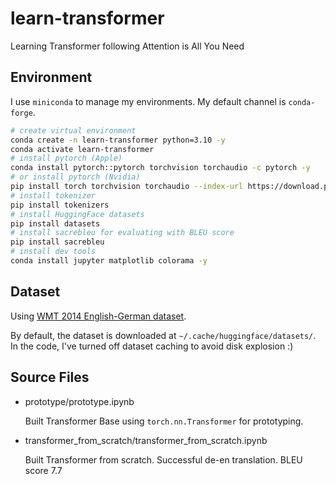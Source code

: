 # learn-transformer

Learning Transformer following Attention is All You Need

## Environment

I use `miniconda` to manage my environments. My default channel is `conda-forge`.

```bash
# create virtual environment
conda create -n learn-transformer python=3.10 -y
conda activate learn-transformer
# install pytorch (Apple)
conda install pytorch::pytorch torchvision torchaudio -c pytorch -y
# or install pytorch (Nvidia)
pip install torch torchvision torchaudio --index-url https://download.pytorch.org/whl/cu118
# install tokenizer
pip install tokenizers
# install HuggingFace datasets
pip install datasets
# install sacrebleu for evaluating with BLEU score
pip install sacrebleu
# install dev tools
conda install jupyter matplotlib colorama -y
```

## Dataset

Using [WMT 2014 English-German dataset](https://huggingface.co/datasets/wmt14).

By default, the dataset is downloaded at `~/.cache/huggingface/datasets/`. In the code, I've turned off dataset caching
to avoid disk explosion :)

## Source Files

-   prototype/prototype.ipynb

    Built Transformer Base using `torch.nn.Transformer` for prototyping.

-   transformer_from_scratch/transformer_from_scratch.ipynb

    Built Transformer from scratch. Successful de-en translation. BLEU score 7.7

